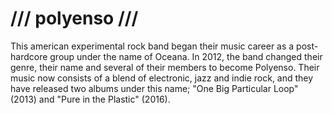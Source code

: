 /// polyenso ///
=================
This american experimental rock band began their music career as a post-hardcore group under the name of Oceana.
In 2012, the band changed their genre, their name and several of their members to become Polyenso. Their music now consists of a blend of electronic, jazz and indie rock, and they have released two albums under this name; "One Big Particular Loop" (2013) and "Pure in the Plastic" (2016).
